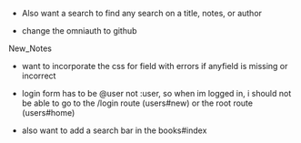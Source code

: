 
- Also want a search to find any search on a title, notes, or author

- change the omniauth to github



New_Notes

  <!--<div class="field<%= ' field_with_errors' if @post.errors[:content].any? %>"> -->
- want to incorporate the css for field with errors if anyfield is missing or incorrect


- login form has to be @user not :user, so when im logged in, i should not be able to go to the /login route (users#new) or the root route (users#home)

- also want to add a search bar in the books#index


